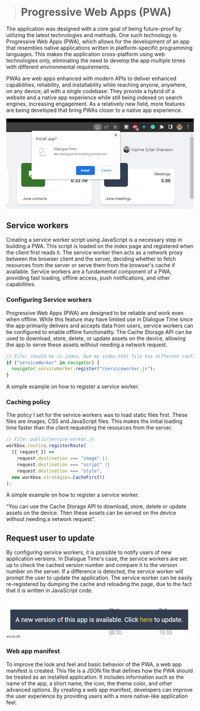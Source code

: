 > # Progressive Web Apps (PWA)

The application was designed with a core goal of being future-proof by utilizing the latest technologies and methods. One such technology is Progressive Web Apps (PWA), which allows for the development of an app that resembles native applications written in platform-specific programming languages. This makes the application cross-platform using web technologies only, eliminating the need to develop the app multiple times with different environmental requirements.

PWAs are web apps enhanced with modern APIs to deliver enhanced capabilities, reliability, and installability while reaching anyone, anywhere, on any device, all with a single codebase. They provide a hybrid of a website and a native app experience while still being indexed on search engines, increasing engagement. As a relatively new field, more features are being developed that bring PWAs closer to a native app experience.

![Update image](../../../images/Install_app.PNG "Update image")

## Service workers

Creating a service worker script using JavaScript is a necessary step in building a PWA. This script is loaded on the index page and registered when the client first reads it. The service worker then acts as a network proxy between the browser client and the server, deciding whether to fetch resources from the server or serve them from the browser's cache if available. Service workers are a fundamental component of a PWA, providing fast loading, offline access, push notifications, and other capabilities.

### Configuring Service workers

Progressive Web Apps (PWA) are designed to be reliable and work even when offline. While this feature may have limited use in Dialogue Time since the app primarily delivers and accepts data from users, service workers can be configured to enable offline functionality. The Cache Storage API can be used to download, store, delete, or update assets on the device, allowing the app to serve these assets without needing a network request.

```js
// File: should be in index, but my index.html file has different configurations
if ("serviceWorker" in navigator) {
  navigator.serviceWorker.register("/serviceworker.js");
}
```

A simple example on how to register a service worker.

### Caching policy

The policy I set for the service workers was to load static files first. These files are images, CSS and JavaScript
files. This makes the initial loading time faster than the client requesting the resources from the server.

```js
// File: public/service-worker.js
workbox.routing.registerRoute(
  ({ request }) =>
    request.destination === "image" ||
    request.destination === "script" ||
    request.destination === "style",
  new workbox.strategies.CacheFirst()
);
```

A simple example on how to register a service worker.

“You can use the Cache Storage API to download, store, delete or update assets on the device. Then these assets
can be served on the device without needing a network request”.

## Request user to update

By configuring service workers, it is possible to notify users of new application versions. In Dialogue Time's case, the service workers are set up to check the cached version number and compare it to the version number on the server. If a difference is detected, the service worker will prompt the user to update the application. The service worker can be easily re-registered by dumping the cache and reloading the page, due to the fact that it is written in JavaScript code.

![Update image](../../../images/newversion.jpg "Update image")

### Web app manifest

To improve the look and feel and basic behavior of the PWA, a web app manifest is created. This file is a JSON file that defines how the PWA should be treated as an installed application. It includes information such as the name of the app, a short name, the icon, the theme color, and other advanced options. By creating a web app manifest, developers can improve the user experience by providing users with a more native-like application feel.

